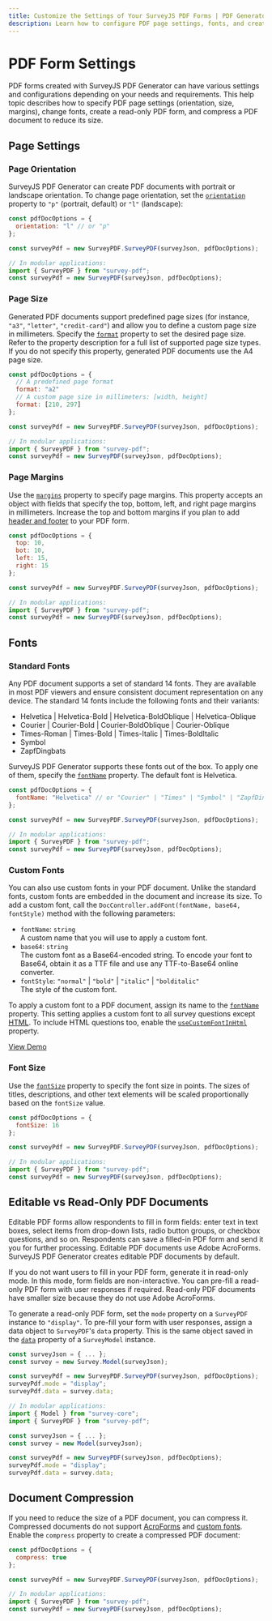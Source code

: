 ```yaml
---
title: Customize the Settings of Your SurveyJS PDF Forms | PDF Generator Library
description: Learn how to configure PDF page settings, fonts, and create both editable and read-only PDF forms using SurveyJS PDF Generator. Explore options for page orientation, size, margins, standard and custom fonts, font size, and document compression to tailor your PDF forms to your specific needs.
---
```


# PDF Form Settings

PDF forms created with SurveyJS PDF Generator can have various settings and configurations depending on your needs and requirements. This help topic describes how to specify PDF page settings (orientation, size, margins), change fonts, create a read-only PDF form, and compress a PDF document to reduce its size.

## Page Settings

### Page Orientation

SurveyJS PDF Generator can create PDF documents with portrait or landscape orientation. To change page orientation, set the [`orientation`](https://surveyjs.io/pdf-generator/documentation/api-reference/idocoptions#orientation) property to `"p"` (portrait, default) or `"l"` (landscape):

```js
const pdfDocOptions = {
  orientation: "l" // or "p"
};

const surveyPdf = new SurveyPDF.SurveyPDF(surveyJson, pdfDocOptions);

// In modular applications:
import { SurveyPDF } from "survey-pdf";
const surveyPdf = new SurveyPDF(surveyJson, pdfDocOptions);
```

### Page Size

Generated PDF documents support predefined page sizes (for instance, `"a3"`, `"letter"`, `"credit-card"`) and allow you to define a custom page size in millimeters. Specify the [`format`](https://surveyjs.io/pdf-generator/documentation/api-reference/idocoptions#format) property to set the desired page size. Refer to the property description for a full list of supported page size types. If you do not specify this property, generated PDF documents use the A4 page size.

```js
const pdfDocOptions = {
  // A predefined page format
  format: "a2"
  // A custom page size in millimeters: [width, height]
  format: [210, 297]
};

const surveyPdf = new SurveyPDF.SurveyPDF(surveyJson, pdfDocOptions);

// In modular applications:
import { SurveyPDF } from "survey-pdf";
const surveyPdf = new SurveyPDF(surveyJson, pdfDocOptions);
```

### Page Margins

Use the [`margins`](https://surveyjs.io/pdf-generator/documentation/api-reference/idocoptions#margins) property to specify page margins. This property accepts an object with fields that specify the top, bottom, left, and right page margins in millimeters. Increase the top and bottom margins if you plan to add [header and footer](/pdf-generator/documentation/add-header-and-footer-to-pdf-form) to your PDF form.

```js
const pdfDocOptions = {
  top: 10,
  bot: 10,
  left: 15,
  right: 15
};

const surveyPdf = new SurveyPDF.SurveyPDF(surveyJson, pdfDocOptions);

// In modular applications:
import { SurveyPDF } from "survey-pdf";
const surveyPdf = new SurveyPDF(surveyJson, pdfDocOptions);
```

## Fonts

### Standard Fonts

Any PDF document supports a set of standard 14 fonts. They are available in most PDF viewers and ensure consistent document representation on any device. The standard 14 fonts include the following fonts and their variants:

- Helvetica | Helvetica-Bold | Helvetica-BoldOblique | Helvetica-Oblique
- Courier | Courier-Bold | Courier-BoldOblique | Courier-Oblique
- Times-Roman | Times-Bold | Times-Italic | Times-BoldItalic
- Symbol
- ZapfDingbats

SurveyJS PDF Generator supports these fonts out of the box. To apply one of them, specify the [`fontName`](https://surveyjs.io/pdf-generator/documentation/api-reference/idocoptions#fontName) property. The default font is Helvetica.

```js
const pdfDocOptions = {
  fontName: "Helvetica" // or "Courier" | "Times" | "Symbol" | "ZapfDingbats"
};

const surveyPdf = new SurveyPDF.SurveyPDF(surveyJson, pdfDocOptions);

// In modular applications:
import { SurveyPDF } from "survey-pdf";
const surveyPdf = new SurveyPDF(surveyJson, pdfDocOptions);
```

### Custom Fonts

You can also use custom fonts in your PDF document. Unlike the standard fonts, custom fonts are embedded in the document and increase its size. To add a custom font, call the `DocController.addFont(fontName, base64, fontStyle)` method with the following parameters:

- `fontName`: `string`\
A custom name that you will use to apply a custom font.
- `base64`: `string`\
The custom font as a Base64-encoded string. To encode your font to Base64, obtain it as a TTF file and use any TTF-to-Base64 online converter.
- `fontStyle`: `"normal"` | `"bold"` | `"italic"` | `"bolditalic"`\
The style of the custom font.

To apply a custom font to a PDF document, assign its name to the [`fontName`](https://surveyjs.io/pdf-generator/documentation/api-reference/idocoptions#fontName) property. This setting applies a custom font to all survey questions except [HTML](https://surveyjs.io/form-library/examples/questiontype-html/). To include HTML questions too, enable the [`useCustomFontInHtml`](https://surveyjs.io/pdf-generator/documentation/api-reference/idocoptions#useCustomFontInHtml) property.

[View Demo](https://surveyjs.io/pdf-generator/examples/change-font-in-pdf-form/ (linkStyle))

### Font Size

Use the [`fontSize`](https://surveyjs.io/pdf-generator/documentation/api-reference/idocoptions#fontSize) property to specify the font size in points. The sizes of titles, descriptions, and other text elements will be scaled proportionally based on the `fontSize` value.

```js
const pdfDocOptions = {
  fontSize: 16
};

const surveyPdf = new SurveyPDF.SurveyPDF(surveyJson, pdfDocOptions);

// In modular applications:
import { SurveyPDF } from "survey-pdf";
const surveyPdf = new SurveyPDF(surveyJson, pdfDocOptions);
```

## Editable vs Read-Only PDF Documents

Editable PDF forms allow respondents to fill in form fields: enter text in text boxes, select items from drop-down lists, radio button groups, or checkbox questions, and so on. Respondents can save a filled-in PDF form and send it you for further processing. Editable PDF documents use Adobe AcroForms. SurveyJS PDF Generator creates editable PDF documents by default.

If you do not want users to fill in your PDF form, generate it in read-only mode. In this mode, form fields are non-interactive. You can pre-fill a read-only PDF form with user responses if required. Read-only PDF documents have smaller size because they do not use Adobe AcroForms.

To generate a read-only PDF form, set the `mode` property on a `SurveyPDF` instance to `"display"`. To pre-fill your form with user responses, assign a data object to `SurveyPDF`'s `data` property. This is the same object saved in the [`data`](https://surveyjs.io/form-library/documentation/api-reference/survey-data-model#data) property of a `SurveyModel` instance.

```js
const surveyJson = { ... };
const survey = new Survey.Model(surveyJson);

const surveyPdf = new SurveyPDF.SurveyPDF(surveyJson, pdfDocOptions);
surveyPdf.mode = "display";
surveyPdf.data = survey.data;

// In modular applications:
import { Model } from "survey-core";
import { SurveyPDF } from "survey-pdf";

const surveyJson = { ... };
const survey = new Model(surveyJson);

const surveyPdf = new SurveyPDF(surveyJson, pdfDocOptions);
surveyPdf.mode = "display";
surveyPdf.data = survey.data;
```

## Document Compression

If you need to reduce the size of a PDF document, you can compress it. Compressed documents do not support [AcroForms](#editable-and-read-only-pdf-documents) and [custom fonts](#custom-fonts). Enable the `compress` property to create a compressed PDF document:

```js
const pdfDocOptions = {
  compress: true
};

const surveyPdf = new SurveyPDF.SurveyPDF(surveyJson, pdfDocOptions);

// In modular applications:
import { SurveyPDF } from "survey-pdf";
const surveyPdf = new SurveyPDF(surveyJson, pdfDocOptions);
```